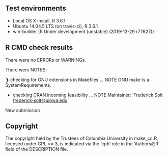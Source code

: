 ## Test environments
* Local OS X install, R 3.6.1
* Ubuntu 14.04.5 LTS (on travis-ci), R 3.6.1
* win-builder (R Under development (unstable) (2019-12-29 r77627))

## R CMD check results
There were no ERRORs or WARNINGs.

There were NOTES:

❯ checking for GNU extensions in Makefiles ... NOTE
  GNU make is a SystemRequirements.
  
* checking CRAN incoming feasibility ... NOTE
Maintainer: ‘Frederick Solt <frederick-solt@uiowa.edu>’

New submission


## Copyright
The copyright held by the Trustees of Columbia University in make_cc.R, licensed under GPL >= 3, is indicated via the ‘cph’ role in the ‘Authors@R’ field of the DESCRIPTION file.
